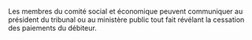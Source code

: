 Les membres du comité social et économique peuvent communiquer au président du tribunal ou au ministère public tout fait révélant la cessation des paiements du débiteur.
